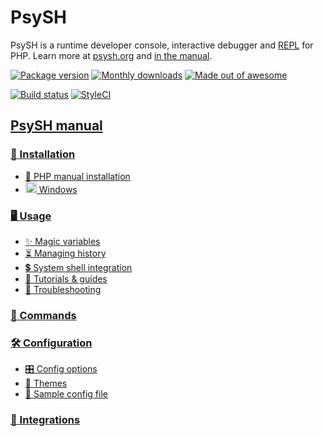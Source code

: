 # PsySH

PsySH is a runtime developer console, interactive debugger and [REPL](https://en.wikipedia.org/wiki/Read%E2%80%93eval%E2%80%93print_loop) for PHP. Learn more at [psysh.org](http://psysh.org/) and [in the manual](https://github.com/bobthecow/psysh/wiki/Home).


[![Package version](https://img.shields.io/packagist/v/psy/psysh.svg?style=flat-square)](https://packagist.org/packages/psy/psysh)
[![Monthly downloads](http://img.shields.io/packagist/dm/psy/psysh.svg?style=flat-square)](https://packagist.org/packages/psy/psysh)
[![Made out of awesome](https://img.shields.io/badge/made_out_of_awesome-✓-brightgreen.svg?style=flat-square)](http://psysh.org)

[![Build status](https://img.shields.io/github/workflow/status/bobthecow/psysh/Tests/main.svg?style=flat-square)](https://github.com/bobthecow/psysh/actions?query=branch:main)
[![StyleCI](https://styleci.io/repos/4549925/shield)](https://styleci.io/repos/4549925)


<a id="downloading-the-manual"></a>

## [PsySH manual](https://github.com/bobthecow/psysh/wiki/Home)

### [💾 Installation](https://github.com/bobthecow/psysh/wiki/Installation)
 * [📕 PHP manual installation](https://github.com/bobthecow/psysh/wiki/PHP-manual)
 * <a class="internal present" href="https://github.com/bobthecow/psysh/wiki/Windows"><img src="https://user-images.githubusercontent.com/53660/40878809-407e8368-664b-11e8-8455-f11602c41dfe.png" width="18"> Windows</a>

### [🖥 Usage](https://github.com/bobthecow/psysh/wiki/Usage)
 * [✨ Magic variables](https://github.com/bobthecow/psysh/wiki/Magic-variables)
 * [⏳ Managing history](https://github.com/bobthecow/psysh/wiki/History)
 * [💲 System shell integration](https://github.com/bobthecow/psysh/wiki/Shell-integration)
 * [🎥 Tutorials & guides](https://github.com/bobthecow/psysh/wiki/Tutorials)
 * [🐛 Troubleshooting](https://github.com/bobthecow/psysh/wiki/Troubleshooting)

### [📢 Commands](https://github.com/bobthecow/psysh/wiki/Commands)

### [🛠 Configuration](https://github.com/bobthecow/psysh/wiki/Configuration)
 * [🎛 Config options](https://github.com/bobthecow/psysh/wiki/Config-options)
 * [🎨 Themes](https://github.com/bobthecow/psysh/wiki/Themes)
 * [📄 Sample config file](https://github.com/bobthecow/psysh/wiki/Sample-config)

### [🔌 Integrations](https://github.com/bobthecow/psysh/wiki/Integrations)
